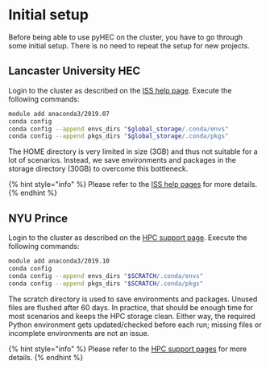 # Initial setup

Before being able to use pyHEC on the cluster, you have to go through some initial setup. There is no need to repeat the setup for new projects. 

## Lancaster University HEC

Login to the cluster as described on the [ISS help page](https://answers.lancaster.ac.uk/display/ISS/Logging+in+to+the+HEC). Execute the following commands:

```bash
module add anaconda3/2019.07
conda config
conda config --append envs_dirs "$global_storage/.conda/envs"
conda config --append pkgs_dirs "$global_storage/.conda/pkgs"
```

The HOME directory is very limited in size \(3GB\) and thus not suitable for a lot of scenarios. Instead, we save environments and packages in the storage directory \(30GB\) to overcome this bottleneck. 

{% hint style="info" %}
Please refer to the [ISS help pages](https://answers.lancaster.ac.uk/display/ISS/High+End+Computing+%28HEC%29+help) for more details.
{% endhint %}

## NYU Prince

Login to the cluster as described on the [HPC support page](https://sites.google.com/a/nyu.edu/nyu-hpc/documentation/hpc-access). Execute the following commands:

```bash
module add anaconda3/2019.10
conda config
conda config --append envs_dirs "$SCRATCH/.conda/envs"
conda config --append pkgs_dirs "$SCRATCH/.conda/pkgs"
```

The scratch directory is used to save environments and packages. Unused files are flushed after 60 days. In practice, that should be enough time for most scenarios and keeps the HPC storage clean. Either way, the required Python environment gets updated/checked before each run; missing files or incomplete environments are not an issue. 

{% hint style="info" %}
Please refer to the [HPC support pages](https://sites.google.com/a/nyu.edu/nyu-hpc/) for more details.
{% endhint %}

